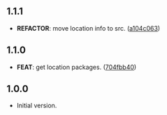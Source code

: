 ## 1.1.1

 - **REFACTOR**: move location info to src. ([a104c063](https://github.com/Albertbol/flutter-packages-monorepo/commit/a104c063f418f2a068e916d04045e8e9df068773))

## 1.1.0

 - **FEAT**: get location packages. ([704fbb40](https://github.com/Albertbol/flutter-packages-monorepo/commit/704fbb404b990efcf51f020a25a75b5315c873cc))

## 1.0.0

- Initial version.
